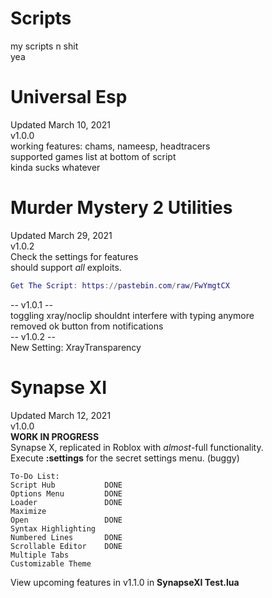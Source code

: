 # Scripts  
my scripts n shit  
yea  
  
# Universal Esp  
Updated March 10, 2021  
v1.0.0  
working features: chams, nameesp, headtracers  
supported games list at bottom of script  
kinda sucks whatever  
  
# Murder Mystery 2 Utilities  
Updated March 29, 2021  
v1.0.2  
Check the settings for features  
should support *all* exploits.  
```lua
Get The Script: https://pastebin.com/raw/FwYmgtCX
```   
-- v1.0.1 --  
toggling xray/noclip shouldnt interfere with typing anymore  
removed ok button from notifications  
-- v1.0.2 --  
New Setting: XrayTransparency  
  
# Synapse XI  
Updated March 12, 2021  
v1.0.0   
**WORK IN PROGRESS**  
Synapse X, replicated in Roblox with *almost*-full functionality.  
Execute **:settings** for the secret settings menu. (buggy)  
```
To-Do List:
Script Hub           DONE
Options Menu         DONE
Loader               DONE
Maximize             
Open                 DONE
Syntax Highlighting  
Numbered Lines       DONE
Scrollable Editor    DONE
Multiple Tabs        
Customizable Theme   
```  
View upcoming features in v1.1.0 in **SynapseXI Test.lua**  
